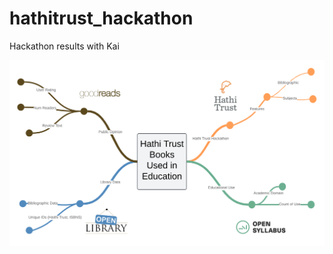 # hathitrust_hackathon
Hackathon results with Kai 

![Mind Map of Hackathon Project Mashup](images/Mind%20map%20with%20lines.png)

